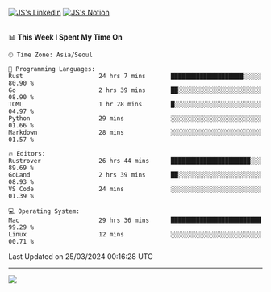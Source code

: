 
[![JS's LinkedIn](https://img.shields.io/badge/LinkedIn-blue?style=for-the-badge&logo=linkedin)](https://www.linkedin.com/in/jaeseung-lee-5a2a32139/) 
[![JS's Notion](https://img.shields.io/badge/Notion-black?style=for-the-badge&logo=notion)](https://bit.ly/ljswiki1) <br><br>
<!-- ![JS's GitHub stats](https://github-readme-stats-lemon-five.vercel.app/api?username=tkxkd0159&hide=contribs,prs,stars,issues&show_icons=true&theme=react&include_all_commits=true)   -->
<!-- ![Top Langs](https://github-readme-stats-lemon-five.vercel.app/api/top-langs/?username=tkxkd0159&layout=compact&hide=jupyter%20notebook,scss,html,css&langs_count=10)  -->


<!--START_SECTION:waka-->
📊 **This Week I Spent My Time On** 

```text
🕑︎ Time Zone: Asia/Seoul

💬 Programming Languages: 
Rust                     24 hrs 7 mins       ████████████████████░░░░░   80.90 % 
Go                       2 hrs 39 mins       ██░░░░░░░░░░░░░░░░░░░░░░░   08.90 % 
TOML                     1 hr 28 mins        █░░░░░░░░░░░░░░░░░░░░░░░░   04.97 % 
Python                   29 mins             ░░░░░░░░░░░░░░░░░░░░░░░░░   01.66 % 
Markdown                 28 mins             ░░░░░░░░░░░░░░░░░░░░░░░░░   01.57 % 

🔥 Editors: 
Rustrover                26 hrs 44 mins      ██████████████████████░░░   89.69 % 
GoLand                   2 hrs 39 mins       ██░░░░░░░░░░░░░░░░░░░░░░░   08.93 % 
VS Code                  24 mins             ░░░░░░░░░░░░░░░░░░░░░░░░░   01.39 % 

💻 Operating System: 
Mac                      29 hrs 36 mins      █████████████████████████   99.29 % 
Linux                    12 mins             ░░░░░░░░░░░░░░░░░░░░░░░░░   00.71 % 
```


 Last Updated on 25/03/2024 00:16:28 UTC
<!--END_SECTION:waka-->

---
<a href="https://github.com/tkxkd0159/books">
  <img align="center" src="https://github-readme-stats-lemon-five.vercel.app/api/pin/?username=tkxkd0159&repo=books&theme=react" />
</a>

<!---
- 🔭 I’m currently working on ...
- 🌱 I’m currently learning blockchain and distributed network
- 👯 I’m looking to collaborate on ...
- 🤔 I’m looking for help with ...
- 💬 Ask me about ...
- 📫 How to reach me: ...
- 😄 Pronouns: ...
- ⚡ Fun fact: ...
-->
